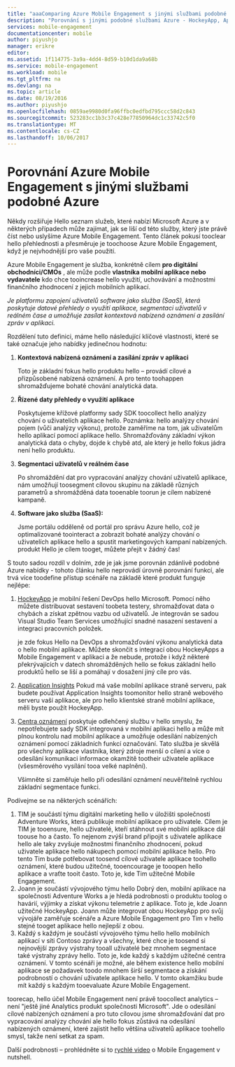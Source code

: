 ```yaml
---
title: "aaaComparing Azure Mobile Engagement s jinými službami podobné Azure"
description: "Porovnání s jinými podobné službami Azure - HockeyApp, AppInsights, centra oznámení Azure Mobile Engagement"
services: mobile-engagement
documentationcenter: mobile
author: piyushjo
manager: erikre
editor: 
ms.assetid: 1f114775-3a9a-4dd4-8d59-b10d1da9a68b
ms.service: mobile-engagement
ms.workload: mobile
ms.tgt_pltfrm: na
ms.devlang: na
ms.topic: article
ms.date: 08/19/2016
ms.author: piyushjo
ms.openlocfilehash: 0859ae9980d0fa96ffbc0edfbd795ccc58d2c843
ms.sourcegitcommit: 523283cc1b3c37c428e77850964dc1c33742c5f0
ms.translationtype: MT
ms.contentlocale: cs-CZ
ms.lasthandoff: 10/06/2017
---
```

# <a name="comparing-azure-mobile-engagement-with-other-similar-azure-services"></a>Porovnání Azure Mobile Engagement s jinými službami podobné Azure
Někdy rozšiřuje Hello seznam služeb, které nabízí Microsoft Azure a v některých případech může zajímat, jak se liší od této služby, který jste právě číst nebo uslyšíme Azure Mobile Engagement. Tento článek pokusí tooclear hello přehlednosti a přesměruje je toochoose Azure Mobile Engagement, když je nejvhodnější pro vaše použití. 

Azure Mobile Engagement je služba, konkrétně cílem **pro digitální obchodníci/CMOs** , ale může podle **vlastníka mobilní aplikace nebo vydavatele** kdo chce tooincrease hello využití, uchovávání a možnostmi finančního zhodnocení z jejich mobilních aplikací. 

*Je platformu zapojení uživatelů software jako služba (SaaS), která poskytuje datové přehledy o využití aplikace, segmentaci uživatelů v reálném čase a umožňuje zasílat kontextová nabízená oznámení a zasílání zpráv v aplikaci.* 

Rozdělení tuto definici, máme hello následující klíčové vlastnosti, které se také označuje jeho nabídky jedinečnou hodnotu:

1. **Kontextová nabízená oznámení a zasílání zpráv v aplikaci**
   
   Toto je základní fokus hello produktu hello – provádí cílové a přizpůsobené nabízená oznámení. A pro tento toohappen shromažďujeme bohaté chování analytická data. 
2. **Řízené daty přehledy o využití aplikace**
   
   Poskytujeme křížové platformy sady SDK toocollect hello analýzy chování o uživatelích aplikace hello. Poznámka: hello analýzy chování pojem (vůči analýzy výkonu), protože zaměříme na tom, jak uživatelům hello aplikací pomocí aplikace hello. Shromažďovány základní výkon analytická data o chyby, dojde k chybě atd, ale který je hello fokus jádra není hello produktu. 
3. **Segmentaci uživatelů v reálném čase**
   
   Po shromáždění dat pro vypracování analýzy chování uživatelů aplikace, nám umožňují toosegment cílovou skupinu na základě různých parametrů a shromážděná data tooenable toorun je cílem nabízené kampaně. 
4. **Software jako služba (SaaS):**
   
   Jsme portálu odděleně od portál pro správu Azure hello, což je optimalizované toointeract a zobrazit bohaté analýzy chování o uživatelích aplikace hello a spustit marketingových kampaní nabízených. produkt Hello je cílem tooget, můžete přejít v žádný čas!   

S touto sadou rozdíl v dolním, zde je jak jsme porovnán zdánlivě podobné Azure nabídky - tohoto článku hello neprovádí úrovně porovnání funkcí, ale trvá více toodefine přístup scénáře na základě které produkt funguje nejlépe:

1. [HockeyApp](https://azure.microsoft.com/services/hockeyapp/) je mobilní řešení DevOps hello Microsoft. Pomocí něho můžete distribuovat sestavení toobeta testery, shromažďovat data o chybách a získat zpětnou vazbu od uživatelů. Je integrován se sadou Visual Studio Team Services umožňující snadné nasazení sestavení a integraci pracovních položek. 
   
   je zde fokus Hello na DevOps a shromažďování výkonu analytická data o hello mobilní aplikace. Můžete skončit s integrací obou HockeyApps a Mobile Engagement v aplikaci a že nebude, protože i když některé překrývajících v datech shromážděných hello se fokus základní hello produktů hello se liší a pomáhají v dosažení jiný cíle pro vás.  
2. [Application Insights](../application-insights/app-insights-overview.md) Pokud má vaše mobilní aplikace straně serveru, pak budete používat Application Insights toomonitor hello straně webového serveru vaší aplikace, ale pro hello klientské straně mobilní aplikace, měli byste použít HockeyApp. 
3. [Centra oznámení](https://azure.microsoft.com/services/notification-hubs/) poskytuje odlehčený službu v hello smyslu, že nepotřebujete sady SDK integrovaná v mobilní aplikaci hello a může mít plnou kontrolu nad mobilní aplikace a umožňuje odesílání nabízených oznámení pomocí základních funkcí označování. Tato služba je skvělá pro všechny aplikace vlastníka, který zdroje menší o cílení a více o odesílání komunikaci informace okamžitě tootheir uživatele aplikace (všesměrového vysílání tooa velké naplnění). 
   
   Všimněte si zaměřuje hello při odesílání oznámení neuvěřitelně rychlou základní segmentace funkci. 

Podívejme se na některých scénářích:

1. TIM je součástí týmu digitální marketing hello v úložišti společnosti Adventure Works, která publikuje mobilní aplikace pro uživatele. Cílem je TIM je tooensure, hello uživatelé, kteří stáhnout své mobilní aplikace dál toouse ho a často. To nejenom zvýší brand připojit s uživatele aplikace hello ale taky zvyšuje možnostmi finančního zhodnocení, pokud uživatele aplikace hello nákupech pomocí mobilní aplikace hello. Pro tento Tim bude potřebovat toosend cílové uživatele aplikace toohello oznámení, které budou užitečné, tooencourage je tooopen hello aplikace a vraťte tooit často. Toto je, kde Tim užitečné Mobile Engagement. 
2. Joann je součástí vývojového týmu hello Dobrý den, mobilní aplikace na společnosti Adventure Works a je hledá podrobnosti o produktu toolog o havárií, výjimky a získat výkonu telemetrie z aplikace. Toto je, kde Joann užitečné HockeyApp. Joann může integrovat obou HockeyApp pro svůj vývojáře zaměřuje scénáře a Azure Mobile Engagement pro Tim v hello stejné tooget aplikace hello nejlepší z obou. 
3. Každý s každým je součástí vývojového týmu hello hello mobilních aplikací v síti Contoso zprávy a všechny, které chce je toosend si nejnovější zprávy výstrahy tooall uživatelé bez mnohem segmentace také výstrahy zprávy hello. Toto je, kde každý s každým užitečné centra oznámení. 
   V tomto scénáři je možné, ale během existence hello mobilní aplikace se požadavek toodo mnohem širší segmentace a získání podrobností o chování uživatele aplikace hello. V tomto okamžiku bude mít každý s každým tooevaluate Azure Mobile Engagement. 

toorecap, hello účel Mobile Engagement není právě toocollect analytics – není "ještě jiné Analytics produkt společnosti Microsoft". Jde o odesílání cílové nabízených oznámení a pro tuto cílovou jsme shromažďování dat pro vypracování analýzy chování ale hello fokus zůstává na odesílání nabízených oznámení, které zajistit hello většina uživatelů aplikace toohello smysl, takže není setkat za spam. 

Další podrobnosti – prohlédněte si to [rychlé video](mobile-engagement-overview.md) o Mobile Engagement v nutshell. 

